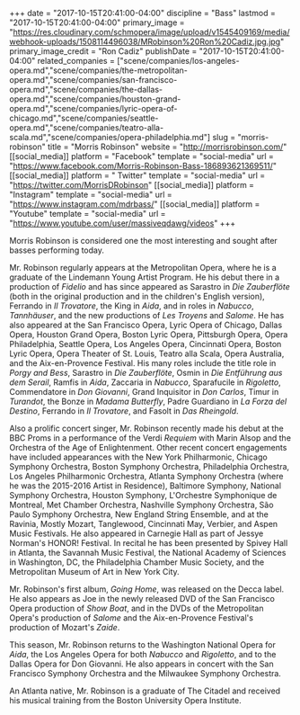 +++
date = "2017-10-15T20:41:00-04:00"
discipline = "Bass"
lastmod = "2017-10-15T20:41:00-04:00"
primary_image = "https://res.cloudinary.com/schmopera/image/upload/v1545409169/media/webhook-uploads/1508114496038/MRobinson%20Ron%20Cadiz.jpg.jpg"
primary_image_credit = "Ron Cadiz"
publishDate = "2017-10-15T20:41:00-04:00"
related_companies = ["scene/companies/los-angeles-opera.md","scene/companies/the-metropolitan-opera.md","scene/companies/san-francisco-opera.md","scene/companies/the-dallas-opera.md","scene/companies/houston-grand-opera.md","scene/companies/lyric-opera-of-chicago.md","scene/companies/seattle-opera.md","scene/companies/teatro-alla-scala.md","scene/companies/opera-philadelphia.md"]
slug = "morris-robinson"
title = "Morris Robinson"
website = "http://morrisrobinson.com/"
[[social_media]]
platform = "Facebook"
template = "social-media"
url = "https://www.facebook.com/Morris-Robinson-Bass-186893621369511/"
[[social_media]]
platform = " Twitter"
template = "social-media"
url = "https://twitter.com/MorrisDRobinson"
[[social_media]]
platform = "Instagram"
template = "social-media"
url = "https://www.instagram.com/mdrbass/"
[[social_media]]
platform = "Youtube"
template = "social-media"
url = "https://www.youtube.com/user/massiveqdawg/videos"
+++

Morris Robinson is considered one the most interesting and sought after basses performing today.

Mr. Robinson regularly appears at the Metropolitan Opera, where he is a graduate of the Lindemann Young Artist Program. He his debut there in a production of *Fidelio* and has since appeared as Sarastro in *Die Zauberflöte* (both in the original production and in the children's English version), Ferrando in *Il Trovatore*, the King in *Aida*, and in roles in *Nabucco*, *Tannhäuser*, and the new productions of *Les Troyens* and *Salome*. He has also appeared at the San Francisco Opera, Lyric Opera of Chicago, Dallas Opera, Houston Grand Opera, Boston Lyric Opera, Pittsburgh Opera, Opera Philadelphia, Seattle Opera, Los Angeles Opera, Cincinnati Opera, Boston Lyric Opera, Opera Theater of St. Louis, Teatro alla Scala, Opera Australia, and the Aix-en-Provence Festival. His many roles include the title role in *Porgy and Bess*, Sarastro in *Die Zauberflöte*, Osmin in *Die Entführung aus dem Serail*, Ramfis in *Aida*, Zaccaria in *Nabucco*, Sparafucile in *Rigoletto*, Commendatore in *Don Giovanni*, Grand Inquisitor in *Don Carlos*, Timur in *Turandot*, the Bonze in *Madama Butterfly*, Padre Guardiano in *La Forza del Destino*, Ferrando in *Il Trovatore*, and Fasolt in *Das Rheingold*.  

Also a prolific concert singer, Mr. Robinson recently made his debut at the BBC Proms in a performance of the Verdi *Requiem* with Marin Alsop and the Orchestra of the Age of Enlightenment. Other recent concert engagements have included appearances with the New York Philharmonic, Chicago Symphony Orchestra, Boston Symphony Orchestra, Philadelphia Orchestra, Los Angeles Philharmonic Orchestra, Atlanta Symphony Orchestra (where he was the 2015-2016 Artist in Residence), Baltimore Symphony, National Symphony Orchestra, Houston Symphony, L'Orchestre Symphonique de Montreal, Met Chamber Orchestra, Nashville Symphony Orchestra, São Paulo Symphony Orchestra, New England String Ensemble, and at the Ravinia, Mostly Mozart, Tanglewood, Cincinnati May, Verbier, and Aspen Music Festivals. He also appeared in Carnegie Hall as part of Jessye Norman's HONOR! Festival. In recital he has been presented by Spivey Hall in Atlanta, the Savannah Music Festival, the National Academy of Sciences in Washington, DC, the Philadelphia Chamber Music Society, and the Metropolitan Museum of Art in New York City. 

Mr. Robinson's first album, *Going Home*, was released on the Decca label. He also appears as Joe in the newly released DVD of the San Francisco Opera production of *Show Boat*, and in the DVDs of the Metropolitan Opera's production of *Salome* and the Aix-en-Provence Festival's production of Mozart's *Zaide*.  

This season, Mr. Robinson returns to the Washington National Opera for *Aida*, the Los Angeles Opera for both *Nabucco* and *Rigoletto*, and to the Dallas Opera for Don Giovanni. He also appears in concert with the San Francisco Symphony Orchestra and the Milwaukee Symphony Orchestra.

An Atlanta native, Mr. Robinson is a graduate of The Citadel and received his musical training from the Boston University Opera Institute.
